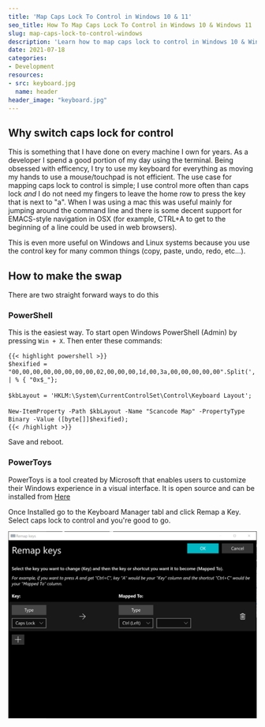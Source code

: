 ```yaml
---
title: 'Map Caps Lock To Control in Windows 10 & 11'
seo_title: How To Map Caps Lock To Control in Windows 10 & Windows 11
slug: map-caps-lock-to-control-windows
description: 'Learn how to map caps lock to control in Windows 10 & Windows 11' 
date: 2021-07-18
categories:
- Development
resources:
- src: keyboard.jpg
  name: header
header_image: "keyboard.jpg"
---
```


## Why switch caps lock for control 

  This is something that I have done on every machine I own for years. As a developer I spend a good portion of my day using the terminal. Being obsessed with efficency, I try to use my keyboard for everything as moving my hands to use a mouse/touchpad is not efficient. The use case for mapping caps lock to control is simple; I use control more often than caps lock _and_ I do not need my fingers to leave the home row to press the key that is next to "a". When I was using a mac this was useful mainly for jumping around the command line and there is some decent support for EMACS-style navigation in OSX (for example, CTRL+A to get to the beginning of a line could be used in web browsers).

  This is even more useful on Windows and Linux systems because you use the control key for many common things (copy, paste, undo, redo, etc...).

## How to make the swap

  There are two straight forward ways to do this

### PowerShell
  This is the easiest way. To start open Windows PowerShell (Admin) by pressing `Win + X`. Then enter these commands:

```
{{< highlight powershell >}}
$hexified = "00,00,00,00,00,00,00,00,02,00,00,00,1d,00,3a,00,00,00,00,00".Split(',') | % { "0x$_"};

$kbLayout = 'HKLM:\System\CurrentControlSet\Control\Keyboard Layout';

New-ItemProperty -Path $kbLayout -Name "Scancode Map" -PropertyType Binary -Value ([byte[]]$hexified);
{{< /highlight >}}
```

Save and reboot.

### PowerToys

PowerToys is a tool created by Microsoft that enables users to customize their Windows experience in a visual interface. It is open source and can be installed from <a href=https://github.com/microsoft/PowerToys/releases/ target=_blank>Here</a>

Once Installed go to the Keyboard Manager tabl and click Remap a Key. Select caps lock to control and you're good to go.

![PowerToys Remap](powertoys-remap.png)

